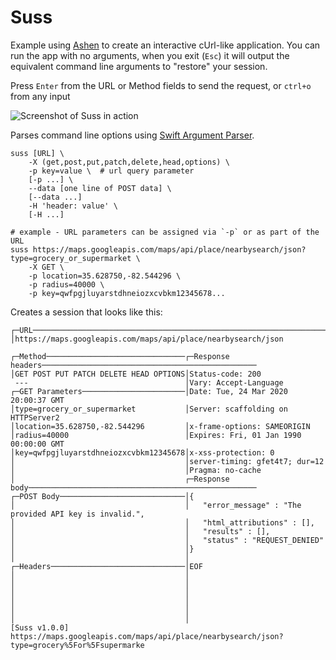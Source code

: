 # Suss

Example using [Ashen][] to create an interactive cUrl-like application. You can run the app with no arguments, when you exit (`Esc`) it will output the equivalent command line arguments to "restore" your session.

Press `Enter` from the URL or Method fields to send the request, or `ctrl+o` from any input

![Screenshot of Suss in action](http://media.colinta.com/ashen/screenshot.png)

Parses command line options using [Swift Argument Parser](https://github.com/apple/swift-argument-parser).

```
suss [URL] \
    -X (get,post,put,patch,delete,head,options) \
    -p key=value \  # url query parameter
    [-p ...] \
    --data [one line of POST data] \
    [--data ...]
    -H 'header: value' \
    [-H ...]

# example - URL parameters can be assigned via `-p` or as part of the URL
suss https://maps.googleapis.com/maps/api/place/nearbysearch/json?type=grocery_or_supermarket \
    -X GET \
    -p location=35.628750,-82.544296 \
    -p radius=40000 \
    -p key=qwfpgjluyarstdhneiozxcvbkm12345678...
```

Creates a session that looks like this:

```
┌─URL────────────────────────────────────────────────────────────────────────────────────────────────────
│https://maps.googleapis.com/maps/api/place/nearbysearch/json

┌─Method───────────────────────────────┌─Response headers────────────────────────────────────────────────
│GET POST PUT PATCH DELETE HEAD OPTIONS│Status-code: 200
 ---                                   │Vary: Accept-Language
┌─GET Parameters───────────────────────│Date: Tue, 24 Mar 2020 20:00:37 GMT
│type=grocery_or_supermarket           │Server: scaffolding on HTTPServer2
│location=35.628750,-82.544296         │x-frame-options: SAMEORIGIN
│radius=40000                          │Expires: Fri, 01 Jan 1990 00:00:00 GMT
│key=qwfpgjluyarstdhneiozxcvbkm12345678│x-xss-protection: 0
│                                      │server-timing: gfet4t7; dur=12
│                                      │Pragma: no-cache
│                                      ┌─Response body───────────────────────────────────────────────────
┌─POST Body────────────────────────────│{
│                                      │   "error_message" : "The provided API key is invalid.",
│                                      │   "html_attributions" : [],
│                                      │   "results" : [],
│                                      │   "status" : "REQUEST_DENIED"
│                                      │}
│                                      │
┌─Headers──────────────────────────────│EOF
│                                      │
│                                      │
│                                      │
│                                      │
│                                      │
│                                      │
[Suss v1.0.0] https://maps.googleapis.com/maps/api/place/nearbysearch/json?type=grocery%5For%5Fsupermarke

```

[ashen]: https://github.com/colinta/Ashen
